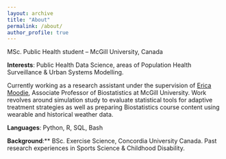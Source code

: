 ```yaml
---
layout: archive
title: "About"
permalink: /about/
author_profile: true
---
```


MSc. Public Health student – McGill University, Canada

**Interests**: Public Health Data Science, areas of Population Health Surveillance & Urban Systems Modelling.

Currently working as a research assistant under the supervision of [Erica Moodie](http://www.ericamoodie.com), Associate Professor of Biostatistics at McGill University. Work revolves around simulation study to evaluate statistical tools for adaptive treatment strategies as well as preparing Biostatistics course content using wearable and historical weather data.

**Languages**: Python, R, SQL, Bash

**Background**:** BSc. Exercise Science, Concordia University Canada. Past research experiences in Sports Science & Childhood Disability.